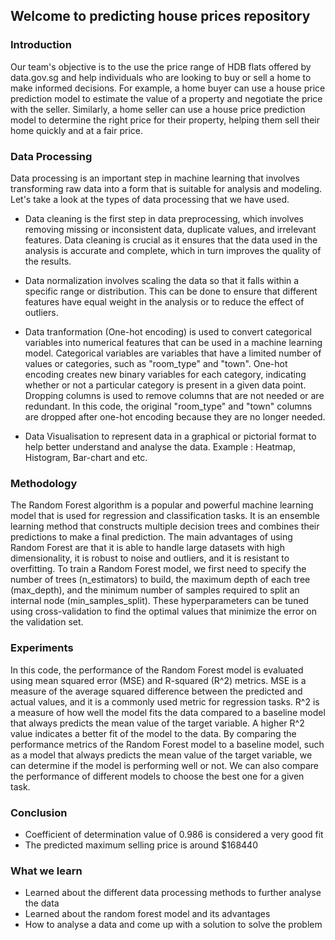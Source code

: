## Welcome to predicting house prices repository

### Introduction 
Our team's objective is to the use the price range of HDB flats offered by data.gov.sg and  help individuals who are looking to buy or sell a home to make informed decisions. For example, a home buyer can use a house price prediction model to estimate the value of a property and negotiate the price with the seller. Similarly, a home seller can use a house price prediction model to determine the right price for their property, helping them sell their home quickly and at a fair price.


### Data Processing
Data processing is an important step in machine learning that involves transforming raw data into a form that is suitable for analysis and modeling. Let's take a look at the types of data processing that we have used.

- Data cleaning is the first step in data preprocessing, which involves removing missing or inconsistent data, duplicate values, and irrelevant features. Data cleaning is crucial as it ensures that the data used in the analysis is accurate and complete, which in turn improves the quality of the results.

- Data normalization involves scaling the data so that it falls within a specific range or distribution. This can be done to ensure that different features have equal weight in the analysis or to reduce the effect of outliers.

- Data tranformation (One-hot encoding) is used to convert categorical variables into numerical features that can be used in a machine learning model. Categorical variables are variables that have a limited number of values or categories, such as "room_type" and "town". One-hot encoding creates new binary variables for each category, indicating whether or not a particular category is present in a given data point. Dropping columns is used to remove columns that are not needed or are redundant. In this code, the original "room_type" and "town" columns are dropped after one-hot encoding because they are no longer needed.

- Data Visualisation to represent data in a graphical or pictorial format to help better understand and analyse the data. Example : Heatmap, Histogram, Bar-chart and etc.

### Methodology

The Random Forest algorithm is a popular and powerful machine learning model that is used for regression and classification tasks. It is an ensemble learning method that constructs multiple decision trees and combines their predictions to make a final prediction. The main advantages of using Random Forest are that it is able to handle large datasets with high dimensionality, it is robust to noise and outliers, and it is resistant to overfitting.
To train a Random Forest model, we first need to specify the number of trees (n_estimators) to build, the maximum depth of each tree (max_depth), and the minimum number of samples required to split an internal node (min_samples_split). These hyperparameters can be tuned using cross-validation to find the optimal values that minimize the error on the validation set.

### Experiments 

In this code, the performance of the Random Forest model is evaluated using mean squared error (MSE) and R-squared (R^2) metrics. MSE is a measure of the average squared difference between the predicted and actual values, and it is a commonly used metric for regression tasks. R^2 is a measure of how well the model fits the data compared to a baseline model that always predicts the mean value of the target variable. A higher R^2 value indicates a better fit of the model to the data.
By comparing the performance metrics of the Random Forest model to a baseline model, such as a model that always predicts the mean value of the target variable, we can determine if the model is performing well or not. We can also compare the performance of different models to choose the best one for a given task.

### Conclusion

- Coefficient of determination value of 0.986 is considered a very good fit
- The predicted maximum selling price is around $168440

### What we learn

- Learned about the different data processing methods to further analyse the data
- Learned about the random forest model and its advantages
- How to analyse a data and come up with a solution to solve the problem






